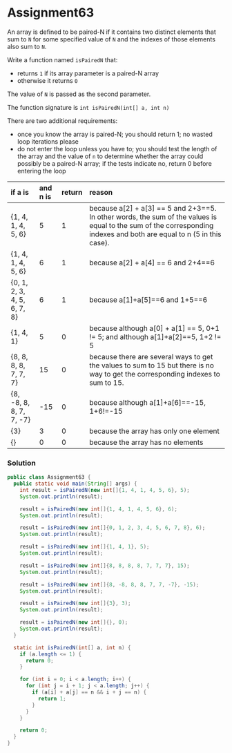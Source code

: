# Assignment63

An array is defined to be paired-N if it contains two distinct elements that sum to `N` for some specified value of `N` and the indexes of those elements also sum to `N`.

Write a function named `isPairedN` that:

* returns `1` if its array parameter is a paired-N array
* otherwise it returns `0`

The value of `N` is passed as the second parameter.

The function signature is `int isPairedN(int[] a, int n)`

There are two additional requirements:

* once you know the array is paired-N; you should return 1; no wasted loop iterations please
* do not enter the loop unless you have to; you should test the length of the array and the value of `n` to determine whether the array could possibly be a paired-N array; if the tests indicate no, return 0 before entering the loop

| if a is | and n is | return | reason |
|:-------------|:-------------|:-------------|:-------------|
| {1, 4, 1, 4, 5, 6} | 5 | 1 | because a[2] + a[3] == 5 and 2+3==5. In other words, the sum of the values is equal to the sum of the corresponding indexes and both are equal to n (5 in this case). |
| {1, 4, 1, 4, 5, 6} | 6 | 1 | because a[2] + a[4] == 6 and 2+4==6 |
| {0, 1, 2, 3, 4, 5, 6, 7, 8} | 6 | 1 | because a[1]+a[5]==6 and 1+5==6 |
| {1, 4, 1} | 5 | 0 | because although a[0] + a[1] == 5, 0+1 != 5; and although a[1]+a[2]==5, 1+2 != 5 |
| {8, 8, 8, 8, 7, 7, 7} | 15 | 0 | because there are several ways to get the values to sum to 15 but there is no way to get the corresponding indexes to sum to 15. |
| {8, -8, 8, 8, 7, 7, -7} | -15 | 0 | because although a[1]+a[6]==-15, 1+6!=-15 |
| {3} | 3 | 0 | because the array has only one element |
| {} | 0 | 0 | because the array has no elements |

### Solution

```java
public class Assignment63 {
  public static void main(String[] args) {
    int result = isPairedN(new int[]{1, 4, 1, 4, 5, 6}, 5);
    System.out.println(result);

    result = isPairedN(new int[]{1, 4, 1, 4, 5, 6}, 6);
    System.out.println(result);

    result = isPairedN(new int[]{0, 1, 2, 3, 4, 5, 6, 7, 8}, 6);
    System.out.println(result);

    result = isPairedN(new int[]{1, 4, 1}, 5);
    System.out.println(result);

    result = isPairedN(new int[]{8, 8, 8, 8, 7, 7, 7}, 15);
    System.out.println(result);

    result = isPairedN(new int[]{8, -8, 8, 8, 7, 7, -7}, -15);
    System.out.println(result);

    result = isPairedN(new int[]{3}, 3);
    System.out.println(result);

    result = isPairedN(new int[]{}, 0);
    System.out.println(result);
  }

  static int isPairedN(int[] a, int n) {
    if (a.length <= 1) {
      return 0;
    }

    for (int i = 0; i < a.length; i++) {
      for (int j = i + 1; j < a.length; j++) {
        if (a[i] + a[j] == n && i + j == n) {
          return 1;
        }
      }
    }

    return 0;
  }
}
```
